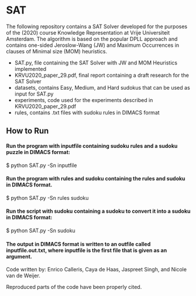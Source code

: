 # SAT
The following repository contains a SAT Solver developed for the purposes of the (2020) course Knowledge Representation at Vrije Universiteit Amsterdam. The algorithm is based on the popular DPLL approach and contains one-sided Jeroslow-Wang (JW) and Maximum Occurrences in clauses of Minimal size (MOM) heuristics.

- SAT.py, file containing the SAT Solver with JW and MOM Heuristics implemented
- KRVU2020_paper_29.pdf, final report containing a draft research for the SAT Solver
- datasets, contains Easy, Medium, and Hard sudokus that can be used as input for SAT.py
- experiments, code used for the experiments described in KRVU2020_paper_29.pdf
- rules, contains .txt files with sudoku rules in DIMACS format

## How to Run

#### Run the program with inputfile containing sudoku rules and a sudoku puzzle in DIMACS format:
$ python SAT.py -Sn inputfile

#### Run the program with rules and sudoku containing the rules and sudoku in DIMACS format.
$ python SAT.py -Sn rules sudoku

#### Run the script with sudoku containing a sudoku to convert it into a sudoku in DIMACS format:
$ python SAT.py -Sn sudoku

#### The output in DIMACS format is written to an outfile called inputfile.out.txt, where inputfile is the first file that is given as an argument.

Code written by: Enrico Calleris, Caya de Haas, Jaspreet Singh, and Nicole	van de Weijer.

Reproduced parts of the code have been properly cited.
